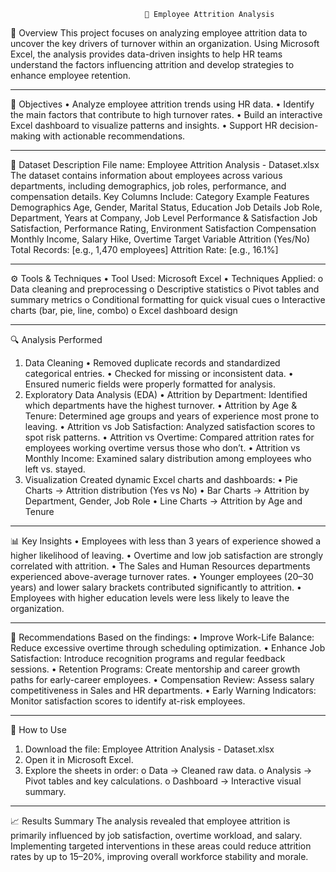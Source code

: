                                   📘 Employee Attrition Analysis

🧩 Overview
This project focuses on analyzing employee attrition data to uncover the key drivers of turnover within an organization. Using Microsoft Excel, the analysis provides data-driven insights to help HR teams understand the factors influencing attrition and develop strategies to enhance employee retention.
________________________________________
🎯 Objectives
•	Analyze employee attrition trends using HR data.
•	Identify the main factors that contribute to high turnover rates.
•	Build an interactive Excel dashboard to visualize patterns and insights.
•	Support HR decision-making with actionable recommendations.
________________________________________
📂 Dataset Description
File name: Employee Attrition Analysis - Dataset.xlsx
The dataset contains information about employees across various departments, including demographics, job roles, performance, and compensation details.
Key Columns Include:
Category	Example Features
Demographics	Age, Gender, Marital Status, Education
Job Details	Job Role, Department, Years at Company, Job Level
Performance & Satisfaction	Job Satisfaction, Performance Rating, Environment Satisfaction
Compensation	Monthly Income, Salary Hike, Overtime
Target Variable	Attrition (Yes/No)
Total Records: [e.g., 1,470 employees]
Attrition Rate: [e.g., 16.1%]
________________________________________
⚙️ Tools & Techniques
•	Tool Used: Microsoft Excel
•	Techniques Applied:
o	Data cleaning and preprocessing
o	Descriptive statistics
o	Pivot tables and summary metrics
o	Conditional formatting for quick visual cues
o	Interactive charts (bar, pie, line, combo)
o	Excel dashboard design
________________________________________
🔍 Analysis Performed
1. Data Cleaning
•	Removed duplicate records and standardized categorical entries.
•	Checked for missing or inconsistent data.
•	Ensured numeric fields were properly formatted for analysis.
2. Exploratory Data Analysis (EDA)
•	Attrition by Department: Identified which departments have the highest turnover.
•	Attrition by Age & Tenure: Determined age groups and years of experience most prone to leaving.
•	Attrition vs Job Satisfaction: Analyzed satisfaction scores to spot risk patterns.
•	Attrition vs Overtime: Compared attrition rates for employees working overtime versus those who don’t.
•	Attrition vs Monthly Income: Examined salary distribution among employees who left vs. stayed.
3. Visualization
Created dynamic Excel charts and dashboards:
•	Pie Charts → Attrition distribution (Yes vs No)
•	Bar Charts → Attrition by Department, Gender, Job Role
•	Line Charts → Attrition by Age and Tenure
________________________________________
📊 Key Insights
•	Employees with less than 3 years of experience showed a higher likelihood of leaving.
•	Overtime and low job satisfaction are strongly correlated with attrition.
•	The Sales and Human Resources departments experienced above-average turnover rates.
•	Younger employees (20–30 years) and lower salary brackets contributed significantly to attrition.
•	Employees with higher education levels were less likely to leave the organization.
________________________________________
🧠 Recommendations
Based on the findings:
•	Improve Work-Life Balance: Reduce excessive overtime through scheduling optimization.
•	Enhance Job Satisfaction: Introduce recognition programs and regular feedback sessions.
•	Retention Programs: Create mentorship and career growth paths for early-career employees.
•	Compensation Review: Assess salary competitiveness in Sales and HR departments.
•	Early Warning Indicators: Monitor satisfaction scores to identify at-risk employees.
________________________________________
🚀 How to Use
1.	Download the file: Employee Attrition Analysis - Dataset.xlsx
2.	Open it in Microsoft Excel.
3.	Explore the sheets in order:
o	Data → Cleaned raw data.
o	Analysis → Pivot tables and key calculations.
o	Dashboard → Interactive visual summary.
________________________________________
📈 Results Summary
The analysis revealed that employee attrition is primarily influenced by job satisfaction, overtime workload, and salary. Implementing targeted interventions in these areas could reduce attrition rates by up to 15–20%, improving overall workforce stability and morale.

